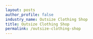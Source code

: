 ```yaml
---
layout: posts 
author_profile: false 
industry_name: Outsize Clothing Shop
title: Outsize Clothing Shop
permalink: /outsize-clothing-shop
---
```

